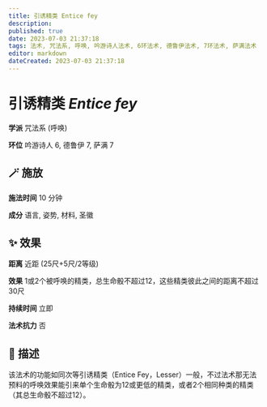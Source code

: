 ```yaml
---
title: 引诱精类 Entice fey
description: 
published: true
date: 2023-07-03 21:37:18
tags: 法术, 咒法系, 呼唤, 吟游诗人法术, 6环法术, 德鲁伊法术, 7环法术, 萨满法术
editor: markdown
dateCreated: 2023-07-03 21:37:18
---
```


# **引诱精类** *Entice fey*

**学派** 咒法系 (呼唤) 

**环位** 吟游诗人 6, 德鲁伊 7, 萨满 7

## 🪄 施放

**施法时间** 10 分钟

**成分** 语言, 姿势, 材料, 圣徽

## ✨ 效果  

**距离** 近距 (25尺+5尺/2等级) 

**效果** 1或2个被呼唤的精类，总生命骰不超过12，这些精类彼此之间的距离不超过30尺 

**持续时间** 立即 

**法术抗力** 否

## 📖 描述

该法术的功能如同次等引诱精类（Entice Fey，Lesser）一般，不过法术那无法预料的呼唤效果能引来单个生命骰为12或更低的精类，或者2个相同种类的精类（其总生命骰不超过12）。
    